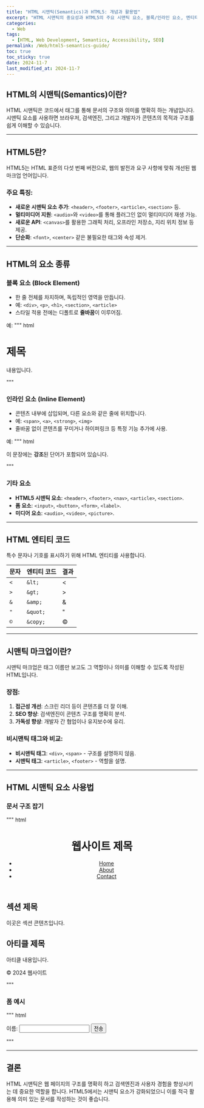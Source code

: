 ```yaml
---
title: "HTML 시맨틱(Semantics)과 HTML5: 개념과 활용법"
excerpt: "HTML 시맨틱의 중요성과 HTML5의 주요 시맨틱 요소, 블록/인라인 요소, 엔티티 코드, 시맨틱 마크업의 사용법까지 자세히 알아봅니다."
categories:
  - Web
tags:
  - [HTML, Web Development, Semantics, Accessibility, SEO]
permalink: /Web/html5-semantics-guide/
toc: true
toc_sticky: true
date: 2024-11-7
last_modified_at: 2024-11-7
---
```


## HTML의 시맨틱(Semantics)이란?

HTML 시맨틱은 코드에서 태그를 통해 문서의 구조와 의미를 명확히 하는 개념입니다. 시맨틱 요소를 사용하면 브라우저, 검색엔진, 그리고 개발자가 콘텐츠의 목적과 구조를 쉽게 이해할 수 있습니다.

---

## HTML5란?

HTML5는 HTML 표준의 다섯 번째 버전으로, 웹의 발전과 요구 사항에 맞춰 개선된 웹 마크업 언어입니다.

### 주요 특징:
- **새로운 시맨틱 요소 추가**: `<header>`, `<footer>`, `<article>`, `<section>` 등.
- **멀티미디어 지원**: `<audio>`와 `<video>`를 통해 플러그인 없이 멀티미디어 재생 가능.
- **새로운 API**: `<canvas>`를 활용한 그래픽 처리, 오프라인 저장소, 지리 위치 정보 등 제공.
- **단순화**: `<font>`, `<center>` 같은 불필요한 태그와 속성 제거.

---

## HTML의 요소 종류

### 블록 요소 (Block Element)
- 한 줄 전체를 차지하며, 독립적인 영역을 만듭니다.
- 예: `<div>`, `<p>`, `<h1>`, `<section>`, `<article>`
- 스타일 적용 전에는 디폴트로 **줄바꿈**이 이루어짐.

예:
""" html
<div>
    <h1>제목</h1>
    <p>내용입니다.</p>
</div>
"""

### 인라인 요소 (Inline Element)
- 콘텐츠 내부에 삽입되며, 다른 요소와 같은 줄에 위치합니다.
- 예: `<span>`, `<a>`, `<strong>`, `<img>`
- 줄바꿈 없이 콘텐츠를 꾸미거나 하이퍼링크 등 특정 기능 추가에 사용.

예:
""" html
<p>이 문장에는 <strong>강조</strong>된 단어가 포함되어 있습니다.</p>
"""

### 기타 요소
- **HTML5 시맨틱 요소**: `<header>`, `<footer>`, `<nav>`, `<article>`, `<section>`.
- **폼 요소**: `<input>`, `<button>`, `<form>`, `<label>`.
- **미디어 요소**: `<audio>`, `<video>`, `<picture>`.

---

## HTML 엔티티 코드

특수 문자나 기호를 표시하기 위해 HTML 엔티티를 사용합니다.

| 문자 | 엔티티 코드  | 결과  |
|------|--------------|-------|
| `<`  | `&lt;`       | <     |
| `>`  | `&gt;`       | >     |
| `&`  | `&amp;`      | &     |
| `"`  | `&quot;`     | "     |
| `©`  | `&copy;`     | ©     |

---

## 시맨틱 마크업이란?

시맨틱 마크업은 태그 이름만 보고도 그 역할이나 의미를 이해할 수 있도록 작성된 HTML입니다.

### 장점:
1. **접근성 개선**: 스크린 리더 등이 콘텐츠를 더 잘 이해.
2. **SEO 향상**: 검색엔진이 콘텐츠 구조를 명확히 분석.
3. **가독성 향상**: 개발자 간 협업이나 유지보수에 유리.

### 비시맨틱 태그와 비교:
- **비시맨틱 태그**: `<div>`, `<span>` - 구조를 설명하지 않음.
- **시맨틱 태그**: `<article>`, `<footer>` - 역할을 설명.

---

## HTML 시맨틱 요소 사용법

### 문서 구조 잡기
""" html
<!DOCTYPE html>
<html lang="en">
<head>
    <meta charset="UTF-8">
    <meta name="viewport" content="width=device-width, initial-scale=1.0">
    <title>HTML5 시맨틱 구조</title>
</head>
<body>
    <header>
        <h1>웹사이트 제목</h1>
        <nav>
            <ul>
                <li><a href="#home">Home</a></li>
                <li><a href="#about">About</a></li>
                <li><a href="#contact">Contact</a></li>
            </ul>
        </nav>
    </header>
    <main>
        <section>
            <h2>섹션 제목</h2>
            <p>이곳은 섹션 콘텐츠입니다.</p>
        </section>
        <article>
            <h2>아티클 제목</h2>
            <p>아티클 내용입니다.</p>
        </article>
    </main>
    <footer>
        <p>&copy; 2024 웹사이트</p>
    </footer>
</body>
</html>
"""

### 폼 예시
""" html
<form action="/submit" method="POST">
    <label for="name">이름:</label>
    <input type="text" id="name" name="name">
    <button type="submit">전송</button>
</form>
"""

---

## 결론

HTML 시맨틱은 웹 페이지의 구조를 명확히 하고 검색엔진과 사용자 경험을 향상시키는 데 중요한 역할을 합니다. HTML5에서는 시맨틱 요소가 강화되었으니 이를 적극 활용해 의미 있는 문서를 작성하는 것이 좋습니다.
